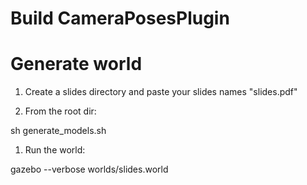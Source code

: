 # Build CameraPosesPlugin



# Generate world

1. Create a slides directory and paste your slides names "slides.pdf"

1. From the root dir:

sh generate_models.sh

1. Run the world:

gazebo --verbose worlds/slides.world



